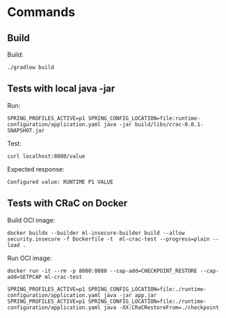 # Commands

## Build

Build:
```
./gradlew build  
```

## Tests with local java -jar
Run:
```
SPRING_PROFILES_ACTIVE=p1 SPRING_CONFIG_LOCATION=file:runtime-configuration/application.yaml java -jar build/libs/crac-0.0.1-SNAPSHOT.jar
```

Test:
```
curl localhost:8080/value
```

Expected response:
```
Configured value: RUNTIME P1 VALUE
```

## Tests with CRaC on Docker

Build OCI image:
```
docker buildx --builder ml-insecure-builder build --allow security.insecure -f Dockerfile -t  ml-crac-test --progress=plain --load .
```

Run OCI image:
```
docker run -it --rm -p 8080:8080 --cap-add=CHECKPOINT_RESTORE --cap-add=SETPCAP ml-crac-test 
```

```
SPRING_PROFILES_ACTIVE=p1 SPRING_CONFIG_LOCATION=file:./runtime-configuration/application.yaml java -jar app.jar
SPRING_PROFILES_ACTIVE=p1 SPRING_CONFIG_LOCATION=file:./runtime-configuration/application.yaml java -XX:CRaCRestoreFrom=./checkpoint
```
```